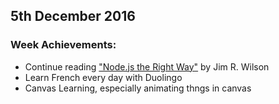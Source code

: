 ## 5th December 2016

### Week Achievements:
- Continue reading ["Node.js the Right Way"](https://pragprog.com/book/jwnode/node-js-the-right-way) by Jim R. Wilson
- Learn French every day with Duolingo
- Canvas Learning, especially animating thngs in canvas
